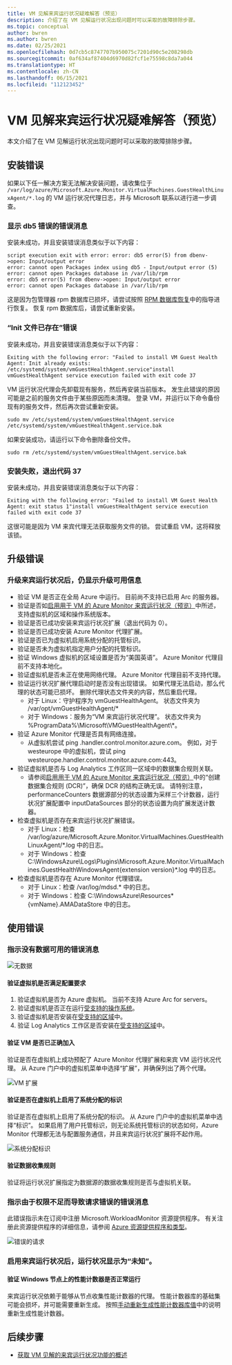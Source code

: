 ```yaml
---
title: VM 见解来宾运行状况疑难解答（预览）
description: 介绍了在 VM 见解运行状况出现问题时可以采取的故障排除步骤。
ms.topic: conceptual
author: bwren
ms.author: bwren
ms.date: 02/25/2021
ms.openlocfilehash: 0d7cb5c8747707b950075c7201d90c5e208298db
ms.sourcegitcommit: 0af634af87404d6970d82fcf1e75598c8da7a044
ms.translationtype: HT
ms.contentlocale: zh-CN
ms.lasthandoff: 06/15/2021
ms.locfileid: "112123452"
---
```

# <a name="troubleshoot-vm-insights-guest-health-preview"></a>VM 见解来宾运行状况疑难解答（预览）
本文介绍了在 VM 见解运行状况出现问题时可以采取的故障排除步骤。

## <a name="installation-errors"></a>安装错误
如果以下任一解决方案无法解决安装问题，请收集位于 `/var/log/azure/Microsoft.Azure.Monitor.VirtualMachines.GuestHealthLinuxAgent/*.log` 的 VM 运行状况代理日志，并与 Microsoft 联系以进行进一步调查。

### <a name="error-message-showing-db5-error"></a>显示 db5 错误的错误消息
安装未成功，并且安装错误消息类似于以下内容：

```
script execution exit with error: error: db5 error(5) from dbenv->open: Input/output error
error: cannot open Packages index using db5 - Input/output error (5)
error: cannot open Packages database in /var/lib/rpm
error: db5 error(5) from dbenv->open: Input/output error
error: cannot open Packages database in /var/lib/rpm
```
这是因为包管理器 rpm 数据库已损坏，请尝试按照 [RPM 数据库恢复](https://rpm.org/user_doc/db_recovery.html)中的指导进行恢复。 恢复 rpm 数据库后，请尝试重新安装。

### <a name="init-file-already-exist-error"></a>“Init 文件已存在”错误
安装未成功，并且安装错误消息类似于以下内容：

```
Exiting with the following error: "Failed to install VM Guest Health Agent: Init already exists: /etc/systemd/system/vmGuestHealthAgent.service"install vmGuestHealthAgent service execution failed with exit code 37
```

VM 运行状况代理会先卸载现有服务，然后再安装当前版本。 发生此错误的原因可能是之前的服务文件由于某些原因而未清理。 登录 VM，并运行以下命令备份现有的服务文件，然后再次尝试重新安装。

```
sudo mv /etc/systemd/system/vmGuestHealthAgent.service  /etc/systemd/system/vmGuestHealthAgent.service.bak
```

如果安装成功，请运行以下命令删除备份文件。

```
sudo rm /etc/systemd/system/vmGuestHealthAgent.service.bak
```

### <a name="installation-failed-to-exit-code-37"></a>安装失败，退出代码 37
安装未成功，并且安装错误消息类似于以下内容： 

```
Exiting with the following error: "Failed to install VM Guest Health Agent: exit status 1"install vmGuestHealthAgent service execution failed with exit code 37
```
这很可能是因为 VM 来宾代理无法获取服务文件的锁。 尝试重启 VM，这将释放该锁。


## <a name="upgrade-errors"></a>升级错误

### <a name="upgrade-available-message-is-still-displayed-after-upgrading-guest-health"></a>升级来宾运行状况后，仍显示升级可用信息 

- 验证 VM 是否正在全局 Azure 中运行。 目前尚不支持已启用 Arc 的服务器。
- 验证是否如[启用用于 VM 的 Azure Monitor 来宾运行状况（预览）](vminsights-health-enable.md)中所述，支持虚拟机的区域和操作系统版本。
- 验证是否已成功安装来宾运行状况扩展（退出代码为 0）。
- 验证是否已成功安装 Azure Monitor 代理扩展。
- 验证是否已为虚拟机启用系统分配的托管标识。
- 验证是否未为虚拟机指定用户分配的托管标识。
- 验证 Windows 虚拟机的区域设置是否为“美国英语”。 Azure Monitor 代理目前不支持本地化。
- 验证虚拟机是否未正在使用网络代理。 Azure Monitor 代理目前不支持代理。
- 验证运行状况扩展代理启动时是否没有出现错误。 如果代理无法启动，那么代理的状态可能已损坏。 删除代理状态文件夹的内容，然后重启代理。
  - 对于 Linux：守护程序为 vmGuestHealthAgent。 状态文件夹为 /var/opt/vmGuestHealthAgent/*
  - 对于 Windows：服务为“VM 来宾运行状况代理”。 状态文件夹为 %ProgramData%\Microsoft\VMGuestHealthAgent\\*。
- 验证 Azure Monitor 代理是否具有网络连接。 
  - 从虚拟机尝试 ping <region>.handler.control.monitor.azure.com。 例如，对于 westeurope 中的虚拟机，尝试 ping westeurope.handler.control.monitor.azure.com:443。
- 验证虚拟机是否与 Log Analytics 工作区同一区域中的数据集合规则关联。
  -  请参阅[启用用于 VM 的 Azure Monitor 来宾运行状况（预览）](vminsights-health-enable.md)中的“创建数据集合规则 (DCR)”，确保 DCR 的结构正确无误。 请特别注意，performanceCounters 数据源部分的状态设置为采样三个计数器，运行状况扩展配置中 inputDataSources 部分的状态设置为向扩展发送计数器。
-  检查虚拟机是否存在来宾运行状况扩展错误。
   -  对于 Linux：检查 /var/log/azure/Microsoft.Azure.Monitor.VirtualMachines.GuestHealthLinuxAgent/*.log 中的日志。
   -  对于 Windows：检查 C:\WindowsAzure\Logs\Plugins\Microsoft.Azure.Monitor.VirtualMachines.GuestHealthWindowsAgent\{extension version}\*.log 中的日志。
-  检查虚拟机是否存在 Azure Monitor 代理错误。
   -  对于 Linux：检查 /var/log/mdsd.* 中的日志。
   -  对于 Windows：检查 C:\WindowsAzure\Resources\*{vmName}.AMADataStore 中的日志。
 

## <a name="usage-errors"></a>使用错误

### <a name="error-message-that-no-data-is-available"></a>指示没有数据可用的错误消息 

![无数据](media/vminsights-health-troubleshoot/no-data.png)


#### <a name="verify-that-the-virtual-machine-meets-configuration-requirements"></a>验证虚拟机是否满足配置要求

1. 验证虚拟机是否为 Azure 虚拟机。 当前不支持 Azure Arc for servers。
2. 验证虚拟机是否正在运行[受支持的操作系统](vminsights-health-enable.md?current-limitations.md)。
3. 验证虚拟机是否安装在[受支持的区域](vminsights-health-enable.md?current-limitations.md)中。
4. 验证 Log Analytics 工作区是否安装在[受支持的区域](vminsights-health-enable.md?current-limitations.md)中。

#### <a name="verify-that-the-vm-is-properly-onboarded"></a>验证 VM 是否已正确加入
验证是否在虚拟机上成功预配了 Azure Monitor 代理扩展和来宾 VM 运行状况代理。 从 Azure 门户中的虚拟机菜单中选择“扩展”，并确保列出了两个代理。

![VM 扩展](media/vminsights-health-troubleshoot/extensions.png)

#### <a name="verify-the-system-assigned-identity-is-enabled-on-the-virtual-machine"></a>验证是否在虚拟机上启用了系统分配的标识
验证是否在虚拟机上启用了系统分配的标识。 从 Azure 门户中的虚拟机菜单中选择“标识”。 如果启用了用户托管标识，则无论系统托管标识的状态如何，Azure Monitor 代理都无法与配置服务通信，并且来宾运行状况扩展将不起作用。

![系统分配标识](media/vminsights-health-troubleshoot/system-identity.png)

#### <a name="verify-data-collection-rule"></a>验证数据收集规则
验证将运行状况扩展指定为数据源的数据收集规则是否与虚拟机关联。

### <a name="error-message-for-bad-request-due-to-insufficient-permissions"></a>指示由于权限不足而导致请求错误的错误消息
此错误指示未在订阅中注册 Microsoft.WorkloadMonitor 资源提供程序。 有关注册此资源提供程序的详细信息，请参阅 [Azure 资源提供程序和类型](../../azure-resource-manager/management/resource-providers-and-types.md#register-resource-provider)。 

![错误的请求](media/vminsights-health-troubleshoot/bad-request.png)

### <a name="health-shows-as-unknown-after-guest-health-is-enabled"></a>启用来宾运行状况后，运行状况显示为“未知”。

#### <a name="verify-that-performance-counters-on-windows-nodes-are-working-correctly"></a>验证 Windows 节点上的性能计数器是否正常运行 
来宾运行状况依赖于能够从节点收集性能计数器的代理。 性能计数器库的基础集可能会损坏，并可能需要重新生成。 按照[手动重新生成性能计数器库值](/troubleshoot/windows-server/performance/rebuild-performance-counter-library-values)中的说明重新生成性能计数器。





## <a name="next-steps"></a>后续步骤

- [获取 VM 见解的来宾运行状况功能的概述](vminsights-health-overview.md)
